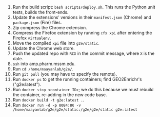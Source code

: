 1.  Run the build script: `bash scripts/deploy.sh`. This runs the Python unit tests, builds the front-ends.
2.  Update the extensions' versions in their `manifest.json` (Chrome) and `package.json` (Fire) files.
3.  Zip compress the Chrome extension.
4.  Compress the Firefox extension by running `cfx xpi` after entering the Firefox `virtualenv`.
5.  Move the compiled `xpi` file into `g2e/static`.
6.  Update the Chrome web store.
7.  Push the updated repo with `RCX` in the commit message, where `X` is the date.
8.  `ssh` into amp.pharm.mssm.edu.
9.  Run `cd /home/maayanlab/g2e/`.
10. Run `git pull` (you may have to specify the remote).
11. Run `docker ps` to get the running containers; find GEO2Enrichr's ("g2e:latest").
12. Run `docker stop <container ID>`; we do this because we must rebuild the container, re-adding in the new code base.
13. Run `docker build -t g2e:latest .`.
14. Run `docker run -d -p 8084:80 -v /home/maayanlab/g2e/g2e/static:/g2e/g2e/static g2e:latest`
